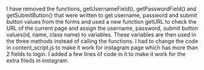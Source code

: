 I have removed the functions, getUsernameField(), getPasswordField() and getSubmitButton() that were written to get username, password and submit button values from the forms  and used a new function getURL to check the URL of the current page and assign the username, password, submit button values(id, name, class name) to variables. 
These variables are then used in the three methods instead of calling the functions.
I had to change the code in content_script.js to make it work for instagram page which has more than 2 fields to login. 
I added a few lines of code in it to make it work for the extra fileds in instagram.
